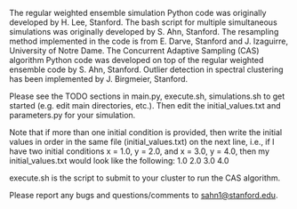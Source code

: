The regular weighted ensemble simulation Python code was originally developed by H. Lee, Stanford. The bash script for 
multiple simultaneous simulations was originally developed by S. Ahn, Stanford. The resampling method implemented in the 
code is from E. Darve, Stanford and J. Izaguirre, University of Notre Dame. The Concurrent Adaptive Sampling (CAS) 
algorithm Python code was developed on top of the regular weighted ensemble code by S. Ahn, Stanford. Outlier detection
in spectral clustering has been implemented by J. Birgmeier, Stanford.

Please see the TODO sections in main.py, execute.sh, simulations.sh to get started (e.g. edit main directories, 
etc.). Then edit the initial_values.txt and parameters.py for your simulation.

Note that if more than one initial condition is provided, then write the initial values in order in the same file 
(initial_values.txt) on the next line, i.e., if I have two initial conditions x = 1.0, y = 2.0, and x = 3.0, y = 4.0, 
then my initial_values.txt would look like the following:
1.0 2.0
3.0 4.0

execute.sh is the script to submit to your cluster to run the CAS algorithm.

Please report any bugs and questions/comments to sahn1@stanford.edu.
